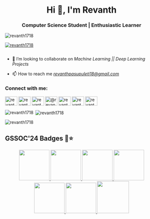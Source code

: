 <h1 align="center">Hi 👋, I'm Revanth</h1>
<h3 align="center">Computer Science Student | Enthusiastic Learner</h3>

<p align="left"> <img src="https://komarev.com/ghpvc/?username=revanth1718&label=Profile%20views&color=0e75b6&style=flat" alt="revanth1718" /> </p>

<p align="left"> <a href="https://github.com/ryo-ma/github-profile-trophy"><img src="https://github-profile-trophy.vercel.app/?username=revanth1718" alt="revanth1718" /></a> </p>

<p align="left"> <a href="https://twitter.com/" target="blank"><img src="https://img.shields.io/twitter/follow/?logo=twitter&style=for-the-badge" alt="" /></a> </p>

- 👯 I’m looking to collaborate on *Machine Learning || Deep Learning Projects*

- 📫 How to reach me *revanthpasupuleti18@gmail.com*


<h3 align="left">Connect with me:</h3>
<p align="left">
<a href="https://linkedin.com/in/revanth1" target="blank"><img align="center" src="https://raw.githubusercontent.com/rahuldkjain/github-profile-readme-generator/master/src/images/icons/Social/linked-in-alt.svg" alt="revanth1" height="30" width="40" /></a>
<a href="https://kaggle.com/revanthpasupuleti" target="blank"><img align="center" src="https://raw.githubusercontent.com/rahuldkjain/github-profile-readme-generator/master/src/images/icons/Social/kaggle.svg" alt="revanthpasupuleti" height="30" width="40" /></a>
<a href="https://www.codechef.com/users/revanth_06" target="blank"><img align="center" src="https://cdn.jsdelivr.net/npm/simple-icons@3.1.0/icons/codechef.svg" alt="revanth_06" height="30" width="40" /></a>
<a href="https://www.hackerrank.com/@revanthpasupule2" target="blank"><img align="center" src="https://raw.githubusercontent.com/rahuldkjain/github-profile-readme-generator/master/src/images/icons/Social/hackerrank.svg" alt="@revanthpasupule2" height="30" width="40" /></a>
<a href="https://codeforces.com/profile/revanthpasupuleti18" target="blank"><img align="center" src="https://raw.githubusercontent.com/rahuldkjain/github-profile-readme-generator/master/src/images/icons/Social/codeforces.svg" alt="revanthpasupuleti18" height="30" width="40" /></a>
<a href="https://www.leetcode.com/revanthpasupuleti18" target="blank"><img align="center" src="https://raw.githubusercontent.com/rahuldkjain/github-profile-readme-generator/master/src/images/icons/Social/leet-code.svg" alt="revanthpasupuleti18" height="30" width="40" /></a>
<a href="https://auth.geeksforgeeks.org/user/revanthpastiuo" target="blank"><img align="center" src="https://raw.githubusercontent.com/rahuldkjain/github-profile-readme-generator/master/src/images/icons/Social/geeks-for-geeks.svg" alt="revanthpastiuo" height="30" width="40" /></a>

<p><img align="left" src="https://github-readme-stats.vercel.app/api/top-langs?username=revanth1718&show_icons=true&locale=en&layout=compact" alt="revanth1718" /></p>

<p>&nbsp;<img align="center" src="https://github-readme-stats.vercel.app/api?username=revanth1718&show_icons=true&locale=en" alt="revanth1718" /></p>

<p><img align="center" src="https://github-readme-streak-stats.herokuapp.com/?user=revanth1718&" alt="revanth1718" /></p>

## GSSOC'24 Badges 💎⭐
<div style='display:flex; align-items:center; gap: 10px;' align='center'><a href="https://gssoc.girlscript.tech/leaderboard">
<img src="https://raw.githubusercontent.com/GSSoC24/Postman-Challenge/main/docs/assets/Postman%20White.png" width="100px" height="100px" />
  <img src="https://raw.githubusercontent.com/GSSoC24/Postman-Challenge/main/docs/assets/1.png" width="100px" height="100px" />
  <img src="https://raw.githubusercontent.com/GSSoC24/Postman-Challenge/main/docs/assets/2.png" width="100px" height="100px" />
  <img src="https://raw.githubusercontent.com/GSSoC24/Postman-Challenge/main/docs/assets/3.png" width="100px" height="100px" />
  <img src="https://raw.githubusercontent.com/GSSoC24/Postman-Challenge/main/docs/assets/4.png" width="100px" height="100px" />
  <img src="https://raw.githubusercontent.com/GSSoC24/Postman-Challenge/main/docs/assets/5.png" width="100px" height="100px" />
  <img src="https://raw.githubusercontent.com/GSSoC24/Postman-Challenge/main/docs/assets/6.png" width="105px" height="105px" /></a>
</div>

